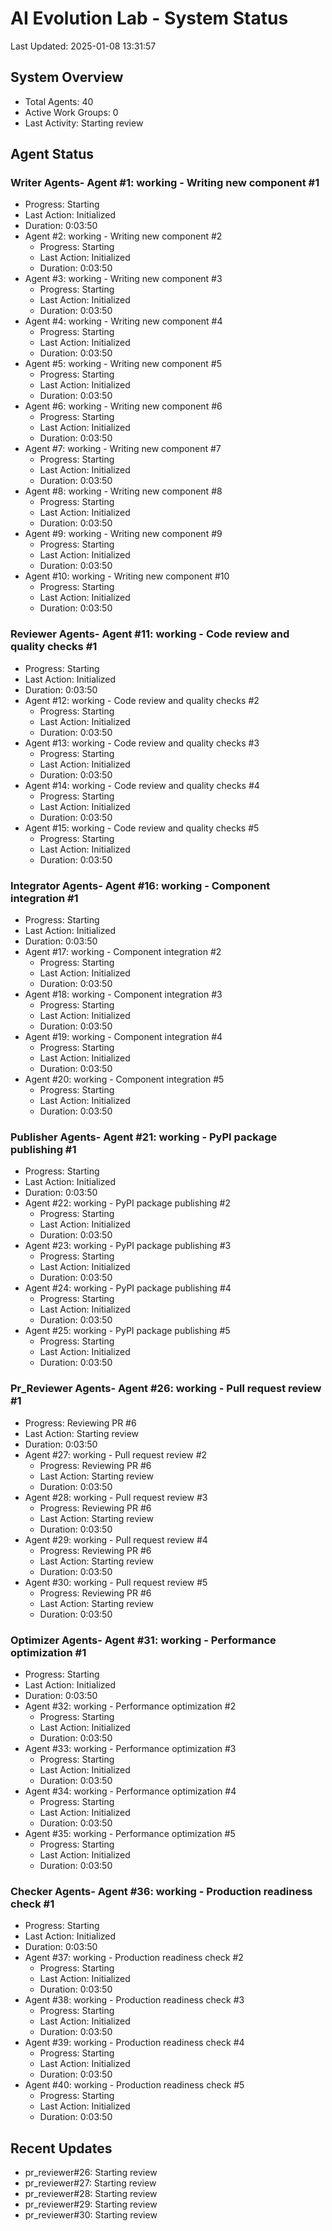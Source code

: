 # AI Evolution Lab - System Status
Last Updated: 2025-01-08 13:31:57

## System Overview
- Total Agents: 40
- Active Work Groups: 0
- Last Activity: Starting review

## Agent Status

### Writer Agents- Agent #1: working - Writing new component #1
  - Progress: Starting
  - Last Action: Initialized
  - Duration: 0:03:50
- Agent #2: working - Writing new component #2
  - Progress: Starting
  - Last Action: Initialized
  - Duration: 0:03:50
- Agent #3: working - Writing new component #3
  - Progress: Starting
  - Last Action: Initialized
  - Duration: 0:03:50
- Agent #4: working - Writing new component #4
  - Progress: Starting
  - Last Action: Initialized
  - Duration: 0:03:50
- Agent #5: working - Writing new component #5
  - Progress: Starting
  - Last Action: Initialized
  - Duration: 0:03:50
- Agent #6: working - Writing new component #6
  - Progress: Starting
  - Last Action: Initialized
  - Duration: 0:03:50
- Agent #7: working - Writing new component #7
  - Progress: Starting
  - Last Action: Initialized
  - Duration: 0:03:50
- Agent #8: working - Writing new component #8
  - Progress: Starting
  - Last Action: Initialized
  - Duration: 0:03:50
- Agent #9: working - Writing new component #9
  - Progress: Starting
  - Last Action: Initialized
  - Duration: 0:03:50
- Agent #10: working - Writing new component #10
  - Progress: Starting
  - Last Action: Initialized
  - Duration: 0:03:50

### Reviewer Agents- Agent #11: working - Code review and quality checks #1
  - Progress: Starting
  - Last Action: Initialized
  - Duration: 0:03:50
- Agent #12: working - Code review and quality checks #2
  - Progress: Starting
  - Last Action: Initialized
  - Duration: 0:03:50
- Agent #13: working - Code review and quality checks #3
  - Progress: Starting
  - Last Action: Initialized
  - Duration: 0:03:50
- Agent #14: working - Code review and quality checks #4
  - Progress: Starting
  - Last Action: Initialized
  - Duration: 0:03:50
- Agent #15: working - Code review and quality checks #5
  - Progress: Starting
  - Last Action: Initialized
  - Duration: 0:03:50

### Integrator Agents- Agent #16: working - Component integration #1
  - Progress: Starting
  - Last Action: Initialized
  - Duration: 0:03:50
- Agent #17: working - Component integration #2
  - Progress: Starting
  - Last Action: Initialized
  - Duration: 0:03:50
- Agent #18: working - Component integration #3
  - Progress: Starting
  - Last Action: Initialized
  - Duration: 0:03:50
- Agent #19: working - Component integration #4
  - Progress: Starting
  - Last Action: Initialized
  - Duration: 0:03:50
- Agent #20: working - Component integration #5
  - Progress: Starting
  - Last Action: Initialized
  - Duration: 0:03:50

### Publisher Agents- Agent #21: working - PyPI package publishing #1
  - Progress: Starting
  - Last Action: Initialized
  - Duration: 0:03:50
- Agent #22: working - PyPI package publishing #2
  - Progress: Starting
  - Last Action: Initialized
  - Duration: 0:03:50
- Agent #23: working - PyPI package publishing #3
  - Progress: Starting
  - Last Action: Initialized
  - Duration: 0:03:50
- Agent #24: working - PyPI package publishing #4
  - Progress: Starting
  - Last Action: Initialized
  - Duration: 0:03:50
- Agent #25: working - PyPI package publishing #5
  - Progress: Starting
  - Last Action: Initialized
  - Duration: 0:03:50

### Pr_Reviewer Agents- Agent #26: working - Pull request review #1
  - Progress: Reviewing PR #6
  - Last Action: Starting review
  - Duration: 0:03:50
- Agent #27: working - Pull request review #2
  - Progress: Reviewing PR #6
  - Last Action: Starting review
  - Duration: 0:03:50
- Agent #28: working - Pull request review #3
  - Progress: Reviewing PR #6
  - Last Action: Starting review
  - Duration: 0:03:50
- Agent #29: working - Pull request review #4
  - Progress: Reviewing PR #6
  - Last Action: Starting review
  - Duration: 0:03:50
- Agent #30: working - Pull request review #5
  - Progress: Reviewing PR #6
  - Last Action: Starting review
  - Duration: 0:03:50

### Optimizer Agents- Agent #31: working - Performance optimization #1
  - Progress: Starting
  - Last Action: Initialized
  - Duration: 0:03:50
- Agent #32: working - Performance optimization #2
  - Progress: Starting
  - Last Action: Initialized
  - Duration: 0:03:50
- Agent #33: working - Performance optimization #3
  - Progress: Starting
  - Last Action: Initialized
  - Duration: 0:03:50
- Agent #34: working - Performance optimization #4
  - Progress: Starting
  - Last Action: Initialized
  - Duration: 0:03:50
- Agent #35: working - Performance optimization #5
  - Progress: Starting
  - Last Action: Initialized
  - Duration: 0:03:50

### Checker Agents- Agent #36: working - Production readiness check #1
  - Progress: Starting
  - Last Action: Initialized
  - Duration: 0:03:50
- Agent #37: working - Production readiness check #2
  - Progress: Starting
  - Last Action: Initialized
  - Duration: 0:03:50
- Agent #38: working - Production readiness check #3
  - Progress: Starting
  - Last Action: Initialized
  - Duration: 0:03:50
- Agent #39: working - Production readiness check #4
  - Progress: Starting
  - Last Action: Initialized
  - Duration: 0:03:50
- Agent #40: working - Production readiness check #5
  - Progress: Starting
  - Last Action: Initialized
  - Duration: 0:03:50


## Recent Updates
- pr_reviewer#26: Starting review
- pr_reviewer#27: Starting review
- pr_reviewer#28: Starting review
- pr_reviewer#29: Starting review
- pr_reviewer#30: Starting review
